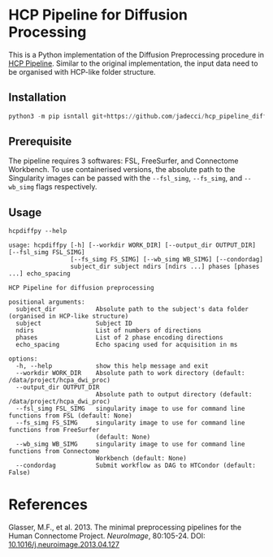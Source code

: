 # HCP Pipeline for Diffusion Processing

This is a Python implementation of the Diffusion Preprocessing procedure in 
[HCP Pipeline](https://github.com/Washington-University/HCPpipelines.git). Similar to the original 
implementation, the input data need to be organised with HCP-like folder structure.

## Installation

```python
python3 -m pip isntall git+https://github.com/jadecci/hcp_pipeline_diffusion_py.git
```

## Prerequisite

The pipeline requires 3 softwares: FSL, FreeSurfer, and Connectome Workbench. To use containerised 
versions, the absolute path to the Singularity images can be passed with the `--fsl_simg`, 
`--fs_simg`, and `--wb_simg` flags respectively.

## Usage

```console
hcpdiffpy --help

usage: hcpdiffpy [-h] [--workdir WORK_DIR] [--output_dir OUTPUT_DIR] [--fsl_simg FSL_SIMG]
                 [--fs_simg FS_SIMG] [--wb_simg WB_SIMG] [--condordag]
                 subject_dir subject ndirs [ndirs ...] phases [phases ...] echo_spacing

HCP Pipeline for diffusion preprocessing

positional arguments:
  subject_dir           Absolute path to the subject's data folder (organised in HCP-like structure)
  subject               Subject ID
  ndirs                 List of numbers of directions
  phases                List of 2 phase encoding directions
  echo_spacing          Echo spacing used for acquisition in ms

options:
  -h, --help            show this help message and exit
  --workdir WORK_DIR    Absolute path to work directory (default: /data/project/hcpa_dwi_proc)
  --output_dir OUTPUT_DIR
                        Absolute path to output directory (default: /data/project/hcpa_dwi_proc)
  --fsl_simg FSL_SIMG   singularity image to use for command line functions from FSL (default: None)
  --fs_simg FS_SIMG     singularity image to use for command line functions from FreeSurfer
                        (default: None)
  --wb_simg WB_SIMG     singularity image to use for command line functions from Connectome
                        Workbench (default: None)
  --condordag           Submit workflow as DAG to HTCondor (default: False)
```

# References
Glasser, M.F., et al. 2013. The minimal preprocessing pipelines for the Human Connectome Project. 
*NeuroImage*, 80:105-24. 
DOI: [10.1016/j.neuroimage.2013.04.127](https://doi.org/10.1016/j.neuroimage.2013.04.127)
